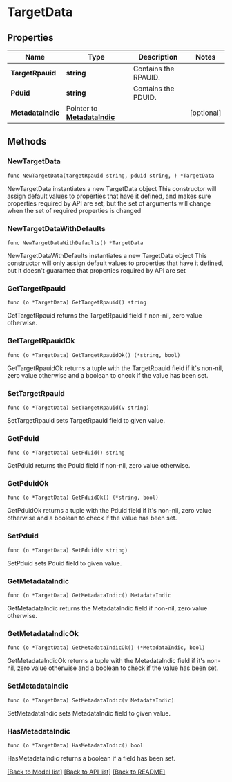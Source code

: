 # TargetData

## Properties

Name | Type | Description | Notes
------------ | ------------- | ------------- | -------------
**TargetRpauid** | **string** | Contains the RPAUID. | 
**Pduid** | **string** | Contains the PDUID. | 
**MetadataIndic** | Pointer to [**MetadataIndic**](MetadataIndic.md) |  | [optional] 

## Methods

### NewTargetData

`func NewTargetData(targetRpauid string, pduid string, ) *TargetData`

NewTargetData instantiates a new TargetData object
This constructor will assign default values to properties that have it defined,
and makes sure properties required by API are set, but the set of arguments
will change when the set of required properties is changed

### NewTargetDataWithDefaults

`func NewTargetDataWithDefaults() *TargetData`

NewTargetDataWithDefaults instantiates a new TargetData object
This constructor will only assign default values to properties that have it defined,
but it doesn't guarantee that properties required by API are set

### GetTargetRpauid

`func (o *TargetData) GetTargetRpauid() string`

GetTargetRpauid returns the TargetRpauid field if non-nil, zero value otherwise.

### GetTargetRpauidOk

`func (o *TargetData) GetTargetRpauidOk() (*string, bool)`

GetTargetRpauidOk returns a tuple with the TargetRpauid field if it's non-nil, zero value otherwise
and a boolean to check if the value has been set.

### SetTargetRpauid

`func (o *TargetData) SetTargetRpauid(v string)`

SetTargetRpauid sets TargetRpauid field to given value.


### GetPduid

`func (o *TargetData) GetPduid() string`

GetPduid returns the Pduid field if non-nil, zero value otherwise.

### GetPduidOk

`func (o *TargetData) GetPduidOk() (*string, bool)`

GetPduidOk returns a tuple with the Pduid field if it's non-nil, zero value otherwise
and a boolean to check if the value has been set.

### SetPduid

`func (o *TargetData) SetPduid(v string)`

SetPduid sets Pduid field to given value.


### GetMetadataIndic

`func (o *TargetData) GetMetadataIndic() MetadataIndic`

GetMetadataIndic returns the MetadataIndic field if non-nil, zero value otherwise.

### GetMetadataIndicOk

`func (o *TargetData) GetMetadataIndicOk() (*MetadataIndic, bool)`

GetMetadataIndicOk returns a tuple with the MetadataIndic field if it's non-nil, zero value otherwise
and a boolean to check if the value has been set.

### SetMetadataIndic

`func (o *TargetData) SetMetadataIndic(v MetadataIndic)`

SetMetadataIndic sets MetadataIndic field to given value.

### HasMetadataIndic

`func (o *TargetData) HasMetadataIndic() bool`

HasMetadataIndic returns a boolean if a field has been set.


[[Back to Model list]](../README.md#documentation-for-models) [[Back to API list]](../README.md#documentation-for-api-endpoints) [[Back to README]](../README.md)


